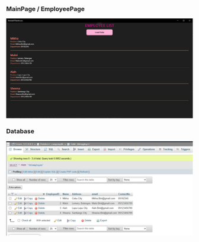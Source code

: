 ### MainPage / EmployeePage
![](Screenshots/Screenshot_MainPage.jpg)

### Database
![](Screenshots/Screenshot_Database.jpg)
